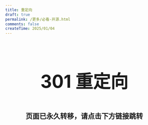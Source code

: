 ```yaml
---
title: 重定向
draft: true
permalink: /更多/必看-开源.html
comments: false
createTime: 2025/01/04
---
```


<div style="text-align: center; ">
    <p style="font-size: 56px; font-weight: 650; margin-top: 100px">301 重定向</p>
    <p style="font-size: 22px; font-weight: 650; margin-top: 40px;">页面已永久转移，请点击下方链接跳转</p>
    <p style="margin-top: 40px;"></p>
    <LinkCard title="必看-开源.html" icon="mingcute:navigation-line" href="/必看-开源.html" />
</div>